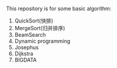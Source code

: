This repository is for some basic algorithm: 
1. QuickSort(快排)　<br>
2. MergeSort(归并排序)　<br>
3. BeamSearch <br>
4. Dynamic programming <br>
5. Josephus  <br>
6. Dijkstra  <br>
7. BIGDATA <br>
